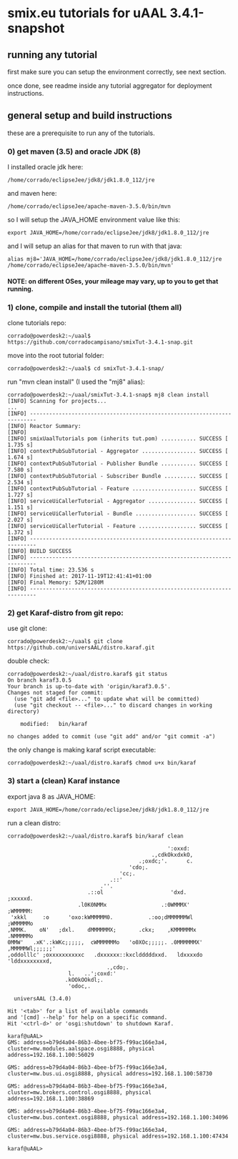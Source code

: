 
# smix.eu tutorials for uAAL 3.4.1-snapshot





## running any tutorial


first make sure you can setup the environment correctly, see next section.

once done, see readme inside any tutorial aggregator for deployment instructions. 





## general setup and build instructions


these are a prerequisite to run any of the tutorials.



### 0) get maven (3.5) and oracle JDK (8)


I installed oracle jdk here:

	/home/corrado/eclipseJee/jdk8/jdk1.8.0_112/jre


and maven here:

	/home/corrado/eclipseJee/apache-maven-3.5.0/bin/mvn


so I will setup the JAVA_HOME environment value like this:

	export JAVA_HOME=/home/corrado/eclipseJee/jdk8/jdk1.8.0_112/jre


and I will setup an alias for that maven to run with that java:

	alias mj8='JAVA_HOME=/home/corrado/eclipseJee/jdk8/jdk1.8.0_112/jre /home/corrado/eclipseJee/apache-maven-3.5.0/bin/mvn'


#### NOTE: on different OSes, your mileage may vary, up to you to get that running.



### 1) clone, compile and install the tutorial (them all)


clone tutorials repo:

	corrado@powerdesk2:~/uaal$ https://github.com/corradocampisano/smixTut-3.4.1-snap.git


move into the root tutorial folder:
	
	corrado@powerdesk2:~/uaal$ cd smixTut-3.4.1-snap/


run "mvn clean install" (I used the "mj8" alias):

	corrado@powerdesk2:~/uaal/smixTut-3.4.1-snap$ mj8 clean install
	[INFO] Scanning for projects...
	...
	[INFO] ------------------------------------------------------------------------
	[INFO] Reactor Summary:
	[INFO] 
	[INFO] smixUaalTutorials pom (inherits tut.pom) ........... SUCCESS [  1.735 s]
	[INFO] contextPubSubTutorial - Aggregator ................. SUCCESS [  1.674 s]
	[INFO] contextPubSubTutorial - Publisher Bundle ........... SUCCESS [  7.580 s]
	[INFO] contextPubSubTutorial - Subscriber Bundle .......... SUCCESS [  2.534 s]
	[INFO] contextPubSubTutorial - Feature .................... SUCCESS [  1.727 s]
	[INFO] serviceUiCallerTutorial - Aggregator ............... SUCCESS [  1.151 s]
	[INFO] serviceUiCallerTutorial - Bundle ................... SUCCESS [  2.027 s]
	[INFO] serviceUiCallerTutorial - Feature .................. SUCCESS [  1.372 s]
	[INFO] ------------------------------------------------------------------------
	[INFO] BUILD SUCCESS
	[INFO] ------------------------------------------------------------------------
	[INFO] Total time: 23.536 s
	[INFO] Finished at: 2017-11-19T12:41:41+01:00
	[INFO] Final Memory: 52M/1280M
	[INFO] ------------------------------------------------------------------------



### 2) get Karaf-distro from git repo:


use git clone:

	corrado@powerdesk2:~/uaal$ git clone https://github.com/universAAL/distro.karaf.git


double check:

	corrado@powerdesk2:~/uaal/distro.karaf$ git status
	On branch karaf3.0.5
	Your branch is up-to-date with 'origin/karaf3.0.5'.
	Changes not staged for commit:
	  (use "git add <file>..." to update what will be committed)
	  (use "git checkout -- <file>..." to discard changes in working directory)
	
		modified:   bin/karaf
	
	no changes added to commit (use "git add" and/or "git commit -a")


the only change is making karaf script executable:

	corrado@powerdesk2:~/uaal/distro.karaf$ chmod u+x bin/karaf



### 3) start a (clean) Karaf instance


export java 8 as JAVA_HOME:

	export JAVA_HOME=/home/corrado/eclipseJee/jdk8/jdk1.8.0_112/jre


run a clean distro:

	corrado@powerdesk2:~/uaal/distro.karaf$ bin/karaf clean
	
	                                                  ':oxxd:                     
	                                             .,cdkOkxdxkO,                    
	                                         .;oxdc;'.      c.                    
	                                      'cdo;.                                  
	                                   'cc;.                                      
	                                .::'                                          
	                             .''.                                             
	                         .::ol                     'dxd.          ;xxxxxd.    
	                      .l0K0NMMx                 .:0WMMMX'        ;WMMMMM:     
	 'xkkl     :o      'oxo:kWMMMMM0.           .:oo;dMMMMMMWl      ;WMMMMMo      
	,NMMK.    oN'   ;dxl.    dMMMMMMX;       .ckx;    ,KMMMMMMx    .NMMMMMo       
	0MMW'   .xK'.:kWKc;;;;;,  cWMMMMMMo   'o0XOc;;;;;. .0MMMMMMX'  ,MMMMMWl;;;;;;'
	,oddolllc' ;oxxxxxxxxxxc   .dxxxxxx::kxcldddddxxd.   ldxxxxdo   'lddxxxxxxxxd,
	                               .,cdo;.                                        
	                   l.   ..';coxd:'                                            
	                  .kOOkOOkdl;.                                                
	                   'odoc,.                                                    
	
	  universAAL (3.4.0)
	
	Hit '<tab>' for a list of available commands
	and '[cmd] --help' for help on a specific command.
	Hit '<ctrl-d>' or 'osgi:shutdown' to shutdown Karaf.
	
	karaf@uAAL>
	GMS: address=b79d4a04-86b3-4bee-bf75-f99ac166e3a4, cluster=mw.modules.aalspace.osgi8888, physical address=192.168.1.100:56029
	
	GMS: address=b79d4a04-86b3-4bee-bf75-f99ac166e3a4, cluster=mw.bus.ui.osgi8888, physical address=192.168.1.100:58730
	
	GMS: address=b79d4a04-86b3-4bee-bf75-f99ac166e3a4, cluster=mw.brokers.control.osgi8888, physical address=192.168.1.100:38869
	
	GMS: address=b79d4a04-86b3-4bee-bf75-f99ac166e3a4, cluster=mw.bus.context.osgi8888, physical address=192.168.1.100:34096
	
	GMS: address=b79d4a04-86b3-4bee-bf75-f99ac166e3a4, cluster=mw.bus.service.osgi8888, physical address=192.168.1.100:47434
	
	karaf@uAAL>



	